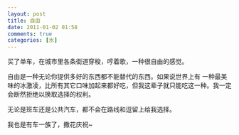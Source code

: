 ```yaml
---
layout: post
title: 自由
date: 2011-01-02 01:58
comments: true
categories: [水]
---
```


买了单车，在城市里各条街道穿梭，哼着歌，一种很自由的感觉。

自由是一种无论你提供多好的东西都不能替代的东西。如果说世界上有 一种最美味的冰激凌，比所有其它口味加起来都好吃，但我这辈子就只能吃这一种。我一定会断然拒绝以换取选择的权利。

无论是班车还是公共汽车，都不会在路线和逗留上给我选择。

我也是有车一族了，撒花庆祝~

